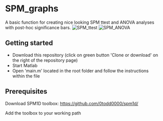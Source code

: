 # SPM_graphs
A basic function for creating nice looking SPM ttest and ANOVA analyses with post-hoc significance bars.
![SPM_ttest](https://github.com/MortenBP/SPM_graphs/assets/118117182/7ba80b2d-bc25-4e63-9600-fd840c466de3)
![SPM_ANOVA](https://github.com/MortenBP/SPM_graphs/assets/118117182/99f63859-e994-4fd0-a894-b3e9641684bb)

## Getting started
- Download this repository (click on green button 'Clone or download' on the right of the repository page)
- Start Matlab
- Open 'main.m' located in the root folder and follow the instructions within the file

## Prerequisites
Download SPM1D toolbox: https://github.com/0todd0000/spm1d/

Add the toolbox to your working path
